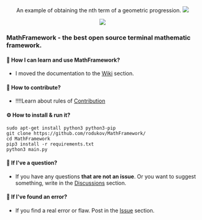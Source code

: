 <div align="center">
    An example of obtaining the nth term of a geometric progression.
    <img src="https://github.com/rodukov/MathFramework/assets/101352977/f3c81d5f-80f5-47da-b6a8-461174eb8814">
<p>
    <a href="https://github.com/rodukov/MathFramework/">
      <img src="https://user-images.githubusercontent.com/101352977/192591683-cd6d30d9-2b8b-4031-bea5-00f6a2634667.png">
    </a>
</p>
</div>

### MathFramework - the best open source terminal mathematic framework.
#### 📘 How I can learn and use MathFramework?
* I moved the documentation to the [Wiki](https://github.com/rodukov/MathFramework/wiki) section.
#### 💝 How to contribute?
* ‼️‼️Learn about rules of [Contribution](https://github.com/rodukov/MathFramework/wiki/Contribution)
#### ⚙️ How to install & run it?
```
sudo apt-get install python3 python3-pip
git clone https://github.com/rodukov/MathFramework/
cd MathFramework
pip3 install -r requirements.txt
python3 main.py
```
#### 💬 If I've a question?
* If you have any questions **that are not an issue**. Or you want to suggest something, write in the [Discussions](https://github.com/rodukov/MathFramework/discussions) section.
#### 👥 If I've found an error?
* If you find a real error or flaw. Post in the [Issue](https://github.com/rodukov/MathFramework/issues) section.
